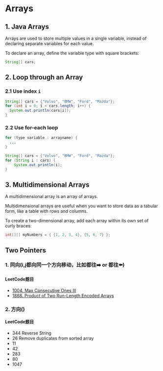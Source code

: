 # Arrays

## 1. Java Arrays
Arrays are used to store multiple values in a single variable, instead of declaring separate variables for each value.

To declare an array, define the variable type with square brackets:
```java
String[] cars;
```

## 2. Loop through an Array
### 2.1 Use index `i`
```java
String[] cars = {"Volvo", "BMW", "Ford", "Mazda"};
for (int i = 0; i < cars.length; i++) {
  System.out.println(cars[i]);
}
```

### 2.2 Use for-each loop
```java
for (type variable : arrayname) {
  ...
}

String[] cars = {"Volvo", "BMW", "Ford", "Mazda"};
for (String i : cars) {
    System.out.println(i);
}
```

## 3. Multidimensional Arrays
A multidimensional array is an array of arrays.

Multidimensional arrays are useful when you want to store data as a tabular form, like a table with rows and columns.

To create a two-dimensional array, add each array within its own set of curly braces:
```java
int[][] myNumbers = { {1, 2, 3, 4}, {5, 6, 7} };
```


## Two Pointers
### 1. 同向(i,j都向同一个方向移动，比如都往➡️ or 都往⬅️)
#### LeetCode题目
* [1004. Max Consecutive Ones III](https://leetcode.com/problems/max-consecutive-ones-iii/)
* [1868. Product of Two Run-Length Encoded Arrays](https://leetcode.com/problems/product-of-two-run-length-encoded-arrays/description/)

### 2. 方向()

#### LeetCode题目
* 344 Reverse String
* 26 Remove duplicates from sorted array
* 11
* 42
* 283
* 80
* 1047